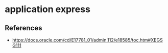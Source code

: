 # application express

## References
* https://docs.oracle.com/cd/E17781_01/admin.112/e18585/toc.htm#XEGSG111

